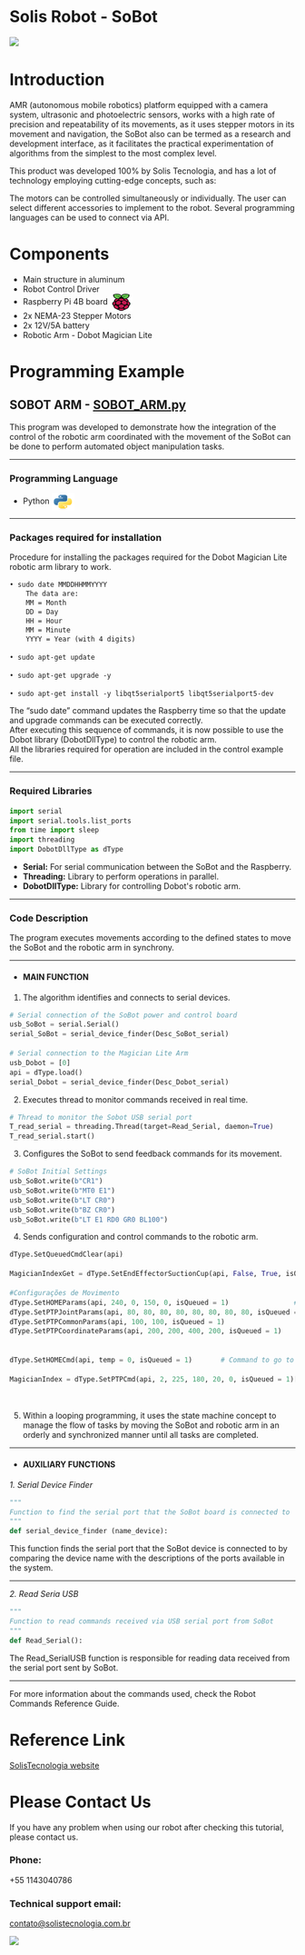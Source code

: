 # Solis Robot - SoBot
![](https://github.com/SolisTecnologia/SoBot-Arm/blob/master/png/SoBotArm.png)
# Introduction

AMR (autonomous mobile robotics) platform equipped with a camera system, ultrasonic and photoelectric sensors, works with a high rate of precision and repeatability of its movements, as it uses stepper motors in its movement and navigation, the SoBot also can be termed as a research and development interface, as it facilitates the practical experimentation of algorithms from the simplest to the most complex level.

This product was developed 100% by Solis Tecnologia, and has a lot of technology employing cutting-edge concepts, such as:

The motors can be controlled simultaneously or individually.
The user can select different accessories to implement to the robot.
Several programming languages can be used to connect via API.

# Components

* Main structure in aluminum
* Robot Control Driver
* Raspberry Pi 4B board <img align="center" height="30" width="40" src="https://github.com/devicons/devicon/blob/master/icons/raspberrypi/raspberrypi-original.svg">
* 2x NEMA-23 Stepper Motors
* 2x 12V/5A battery
* Robotic Arm - Dobot Magician Lite

# Programming Example
## SOBOT ARM - [SOBOT_ARM.py](https://github.com/SolisTecnologia/SoBot-Arm/blob/master/DOBOT/SOBOT_ARM.py)

This program was developed to demonstrate how the integration of the control of the robotic arm coordinated with the movement of the SoBot can be done to perform automated object manipulation tasks.

___

### Programming Language

* Python  <img align="center" height="30" width="40" src="https://raw.githubusercontent.com/devicons/devicon/master/icons/python/python-original.svg">

___


### Packages required for installation

Procedure for installing the packages required for the Dobot Magician Lite robotic arm library to work.  

```
• sudo date MMDDHHMMYYYY
    The data are:
    MM = Month
    DD = Day
    HH = Hour
    MM = Minute
    YYYY = Year (with 4 digits)

• sudo apt-get update

• sudo apt-get upgrade -y

• sudo apt-get install -y libqt5serialport5 libqt5serialport5-dev

```
The “sudo date” command updates the Raspberry time so that the update and upgrade commands can be executed correctly.  
After executing this sequence of commands, it is now possible to use the Dobot library (DobotDllType) to control the robotic arm.  
All the libraries required for operation are included in the control example file.  
___

### Required Libraries

~~~python
import serial
import serial.tools.list_ports
from time import sleep
import threading
import DobotDllType as dType
~~~

* **Serial:** For serial communication between the SoBot and the Raspberry.  
* **Threading:** Library to perform operations in parallel.  
* **DobotDllType:** Library for controlling Dobot's robotic arm.  
___

### Code Description

The program executes movements according to the defined states to move the SoBot and the robotic arm in synchrony.
___

* #### MAIN FUNCTION

1. The algorithm identifies and connects to serial devices.  
~~~python
# Serial connection of the SoBot power and control board
usb_SoBot = serial.Serial()
serial_SoBot = serial_device_finder(Desc_SoBot_serial)

# Serial connection to the Magician Lite Arm
usb_Dobot = [0]
api = dType.load()
serial_Dobot = serial_device_finder(Desc_Dobot_serial)
~~~

2. Executes thread to monitor commands received in real time.  
~~~python
# Thread to monitor the Sobot USB serial port
T_read_serial = threading.Thread(target=Read_Serial, daemon=True)
T_read_serial.start()
~~~

3. Configures the SoBot to send feedback commands for its movement.  
~~~python
# SoBot Initial Settings
usb_SoBot.write(b"CR1")
usb_SoBot.write(b"MT0 E1")
usb_SoBot.write(b"LT CR0")
usb_SoBot.write(b"BZ CR0")
usb_SoBot.write(b"LT E1 RD0 GR0 BL100")
~~~

4. Sends configuration and control commands to the robotic arm.  
~~~python
dType.SetQueuedCmdClear(api)

MagicianIndexGet = dType.SetEndEffectorSuctionCup(api, False, True, isQueued=0)     # Disable Suction Command

#Configurações de Movimento
dType.SetHOMEParams(api, 240, 0, 150, 0, isQueued = 1)                # Sets the default position of the Dobot Magicia
dType.SetPTPJointParams(api, 80, 80, 80, 80, 80, 80, 80, 80, isQueued = 1)  # Sets the joint parameters
dType.SetPTPCommonParams(api, 100, 100, isQueued = 1)                       # Defines the velocity ratio and acceleration ratio in PTP mode
dType.SetPTPCoordinateParams(api, 200, 200, 400, 200, isQueued = 1)         # Set the velocity and acceleration of the Cartesian coordinate axis en PTP mode
                                                                            # (api, xyzVelocity, rVelocity, xyzAcceleration, rAcceleration, isQueued)

dType.SetHOMECmd(api, temp = 0, isQueued = 1)       # Command to go to home position

MagicianIndex = dType.SetPTPCmd(api, 2, 225, 180, 20, 0, isQueued = 1)[0]   # PTP mode = 2 - Set straight line path between two points
                                                                            # Coordinate parameters in PTP mode (x,y,z,r)
                                                                            # set to Cartesian coordinate
~~~

5. Within a looping programming, it uses the state machine concept to manage the flow of tasks by moving the SoBot and robotic arm in an orderly and synchronized manner until all tasks are completed.  


___

* #### AUXILIARY FUNCTIONS

*1. Serial Device Finder*
~~~python
"""
Function to find the serial port that the SoBot board is connected to
"""
def serial_device_finder (name_device):
~~~

This function finds the serial port that the SoBot device is connected to by comparing the device name with the descriptions of the ports available in the system. 
___

*2. Read Seria USB*
~~~python
"""
Function to read commands received via USB serial port from SoBot
"""
def Read_Serial():
~~~

The Read_SerialUSB function is responsible for reading data received from the serial port sent by SoBot. 



___

For more information about the commands used, check the Robot Commands Reference Guide.
  
# Reference Link
[SolisTecnologia website](https://solistecnologia.com/produtos/robotsingle)

# Please Contact Us
If you have any problem when using our robot after checking this tutorial, please contact us.

### Phone:
+55 1143040786

### Technical support email: 
contato@solistecnologia.com.br

![](https://github.com/SolisTecnologia/SoBot-USB-Control/blob/master/png/logo.png)